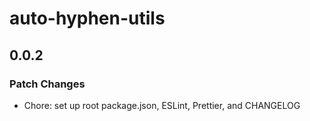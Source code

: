 # auto-hyphen-utils

## 0.0.2

### Patch Changes

- Chore: set up root package.json, ESLint, Prettier, and CHANGELOG
